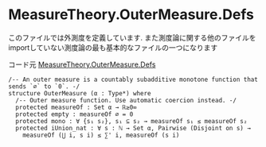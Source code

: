 MeasureTheory.OuterMeasure.Defs
============================================

このファイルでは外測度を定義しています. また測度論に関する他のファイルをimportしていない測度論の最も基本的なファイルの一つになります

コード元
[MeasureTheory.OuterMeasure.Defs](https://leanprover-community.github.io/mathlib4_docs/Mathlib/MeasureTheory/OuterMeasure/Defs.html)

``` lean4
/-- An outer measure is a countably subadditive monotone function that sends `∅` to `0`. -/
structure OuterMeasure (α : Type*) where
  /-- Outer measure function. Use automatic coercion instead. -/
  protected measureOf : Set α → ℝ≥0∞
  protected empty : measureOf ∅ = 0
  protected mono : ∀ {s₁ s₂}, s₁ ⊆ s₂ → measureOf s₁ ≤ measureOf s₂
  protected iUnion_nat : ∀ s : ℕ → Set α, Pairwise (Disjoint on s) →
    measureOf (⋃ i, s i) ≤ ∑' i, measureOf (s i)
```

